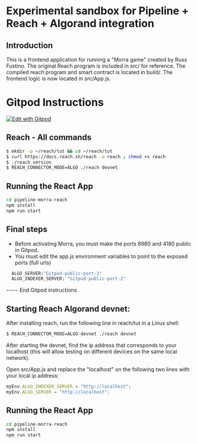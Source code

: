 # Experimental sandbox for Pipeline + Reach + Algorand integration

## Introduction

This is a frontend application for running a "Morra game" created by Russ Fustino. The original Reach program is included in src/ for reference. The compiled reach program and smart contract is located in build/. The frontend logic is now located in src/App.js.

# Gitpod Instructions

[![Edit with Gitpod](https://gitpod.io/button/open-in-gitpod.svg)](https://gitpod.io/#https://github.com/headline-design/Reach-Morra-Game)


## Reach - All commands

```bash
$ mkdir -p ~/reach/tut && cd ~/reach/tut
$ curl https://docs.reach.sh/reach -o reach ; chmod +x reach
$ ./reach version
$ REACH_CONNECTOR_MODE=ALGO ./reach devnet
```
## Running the React App

```bash
cd pipeline-morra-reach
npm install
npm run start
```

## Final steps

- Before activating Morra, you must make the ports 8980 and 4180 public in Gitpod.
- You must edit the app.js environment variables to point to the exposed ports (full urls)
``` bash
  ALGO_SERVER:"Gitpod-public-port-1"
  ALGO_INDEXER_SERVER: "Gitpod-public-port-2"
```
----- End Gitpod instructions

## Starting Reach Algorand devnet:

After installing reach, run the following line in reach/tut in a Linux shell:

```bash
$ REACH_CONNECTOR_MODE=ALGO-devnet ./reach devnet
```

After starting the devnet, find the ip address that corresponds to your localhost (this will allow testing on different devices on the same local network).

Open src/App.js and replace the "localhost" on the following two lines with your local ip address:

```jsx
myEnv.ALGO_INDEXER_SERVER = "http://localhost";
myEnv.ALGO_SERVER = "http://localhost";
```

## Running the React App

```bash
cd pipeline-morra-reach
npm install
npm run start
```

